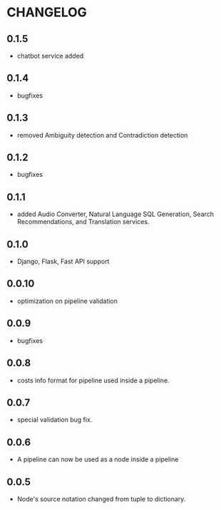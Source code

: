 # CHANGELOG

## 0.1.5
- chatbot service added

## 0.1.4 
- bugfixes

## 0.1.3
- removed Ambiguity detection and Contradiction detection

## 0.1.2
- bugfixes

## 0.1.1
- added Audio Converter, Natural Language SQL Generation, Search Recommendations, and Translation services.

## 0.1.0
- Django, Flask, Fast API support

## 0.0.10
- optimization on pipeline validation

## 0.0.9
- bugfixes 

## 0.0.8
- costs info format for pipeline used inside a pipeline.

## 0.0.7
- special validation bug fix.

## 0.0.6
- A pipeline can now be used as a node inside a pipeline

## 0.0.5
- Node's source notation changed from tuple to dictionary.
